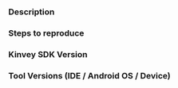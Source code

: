 ### Description
<!-- Describe the issue. -->

### Steps to reproduce 
<!-- Steps to reproduce or sample code -->

### Kinvey SDK Version
<!-- Check whether this is still an issue in the most recent release -->

### Tool Versions (IDE / Android OS / Device)
<!-- Provide as much detail as possible about your test setup -->




